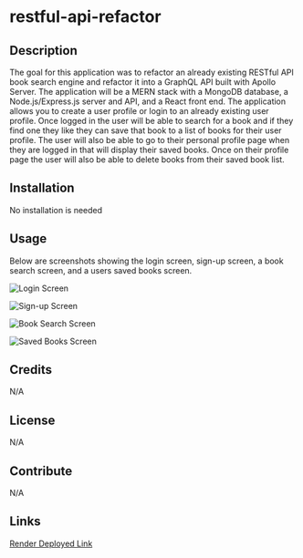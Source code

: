 # restful-api-refactor

## Description

The goal for this application was to refactor an already existing RESTful API book search engine and refactor it into a GraphQL API built with Apollo Server. The application will be a MERN stack with a MongoDB database, a Node.js/Express.js server and API, and a React front end. The application allows you to create a user profile or login to an already existing user profile. Once logged in the user will be able to search for a book and if they find one they like they can save that book to a list of books for their user profile. The user will also be able to go to their personal profile page when they are logged in that will display their saved books. Once on their profile page the user will also be able to delete books from their saved book list.

## Installation

No installation is needed

## Usage

Below are screenshots showing the login screen, sign-up screen, a book search screen, and a users saved books screen.

![Login Screen]()

![Sign-up Screen]()

![Book Search Screen]()

![Saved Books Screen]()

## Credits

N/A

## License

N/A

## Contribute

N/A

## Links

[Render Deployed Link]()
